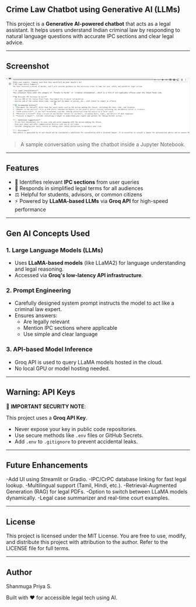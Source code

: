 ## Crime Law Chatbot using Generative AI (LLMs)

This project is a **Generative AI-powered chatbot** that acts as a legal assistant. It helps users understand Indian criminal law by responding to natural language questions with accurate IPC sections and clear legal advice.

---

## Screenshot

![Chatbot Demo](screenshot.png)

> A sample conversation using the chatbot inside a Jupyter Notebook.

---

## Features

- 📘 Identifies relevant **IPC sections** from user queries
- 🧠 Responds in simplified legal terms for all audiences
- ⚖️ Helpful for students, advisors, or common citizens
- ⚡ Powered by **LLaMA-based LLMs** via **Groq API** for high-speed performance

---

## Gen AI Concepts Used

### 1. Large Language Models (LLMs)
- Uses **LLaMA-based models** (like LLaMA2) for language understanding and legal reasoning.
- Accessed via **Groq's low-latency API infrastructure**.

### 2. Prompt Engineering
- Carefully designed system prompt instructs the model to act like a criminal law expert.
- Ensures answers:
  - Are legally relevant
  - Mention IPC sections where applicable
  - Use simple and clear language

### 3. API-based Model Inference
- Groq API is used to query LLaMA models hosted in the cloud.
- No local GPU or model hosting needed.

---

##  Warning: API Keys

🚨 **IMPORTANT SECURITY NOTE**:

This project uses a **Groq API Key**.

- Never expose your key in public code repositories.
- Use secure methods like `.env` files or GitHub Secrets.
- Add `.env` to `.gitignore` to prevent accidental leaks.

---

## Future Enhancements
-Add UI using Streamlit or Gradio.
-IPC/CrPC database linking for fast legal lookup.
-Multilingual support (Tamil, Hindi, etc.).
-Retrieval-Augmented Generation (RAG) for legal PDFs.
-Option to switch between LLaMA models dynamically.
-Legal case summarizer and real-time court examples.

---

## License
This project is licensed under the MIT License.
You are free to use, modify, and distribute this project with attribution to the author. Refer to the LICENSE file for full terms.

---
## Author
Shanmuga Priya S.

Built with ❤️ for accessible legal tech using AI.

